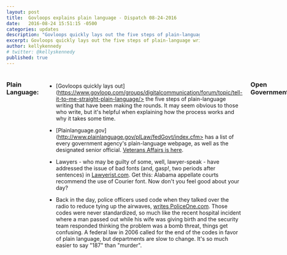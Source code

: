 ```yaml
---
layout: post
title:  Govloops explains plain language - Dispatch 08-24-2016
date:   2016-08-24 15:51:15 -0500
categories: updates
description: "Govloops quickly lays out the five steps of plain-language writing and why you should care."
excerpt: Govloops quickly lays out the five steps of plain-language writing that have been making the rounds..
author: kellykennedy
# twitter: @kellyskennedy
published: true
---
```

<div class="row">
<div class="small-12 medium-11 medium-centered columns" markdown="1">

### Plain Language:
- [Govloops quickly lays out](https://www.govloop.com/groups/digitalcommunication/forum/topic/tell-it-to-me-straight-plain-language/> the five steps of plain-language writing that have been making the rounds. It may seem obvious to those who write, but it's helpful when explaining how the process works and why it takes some time.

- [Plainlanguage.gov](http://www.plainlanguage.gov/plLaw/fedGovt/index.cfm>
has a list of every government agency's plain-language webpage, as well as
the designated senior official. [Veterans Affairs is here](http://www.va.gov/opa/Plain_Language.asp).

- Lawyers - who may be guilty of some, well, lawyer-speak - have addressed the
issue of bad fonts (and, gasp!, two periods after sentences) in
[Lawyerist.com](https://lawyerist.com/115103/hey-hey-ho-ho-19th-century-fonts-got-go/).
Get this: Alabama appellate courts recommend the use of Courier font. Now
don't you feel good about your day?

- Back in the day, police officers used code when they talked over the
radio to reduce tying up the airwaves, [writes PoliceOne.com](https://www.policeone.com/cad-pc/articles/212078006-Should-police-codes-be-phased-out-once-and-for-all/).
Those codes were never standardized, so much like the recent hospital
incident where a man passed out while his wife was giving birth and the
security team responded thinking the problem was a bomb threat, things get
confusing. A federal law in 2006 called for the end of the codes in favor
of plain language, but departments are slow to change. It's so much easier
to say "187" than "murder".

### Open Government:
-  The White House announced Monday that it was implementing a policy to make code written by the federal government open-source, [reports The Christian Science Monitor](http://www.csmonitor.com/Technology/2016/0809/White-House-open-source-software-policy-goes-live). This will allow agencies to collaborate and reuse programs, as well as making software the government develops useful to the public.

-  After the White House announced an initiative to use open code for its software, the [Electronic Frontier Foundation](https://www.eff.org/deeplinks/2016/08/white-house-source-code-policy-should-go-further) writes that the proposal was significantly watered-down.

 
### Plain Language:
-  [Govloops quickly lays out](https://www.govloop.com/groups/digitalcommunication/forum/topic/tell-it-to-me-straight-plain-language/) the five steps of plain-language writing that have been making the rounds. It may seem obvious to those who write, but it’s helpful when explaining how the process works and why it takes some time.

-  [The National Institutes of Health seeks to help health professionals](https://www.nih.gov/institutes-nih/nih-office-director/office-communications-public-liaison/clear-communication/science-health-public-trust/clearing-path-understanding) write their messages in a way their patients actually understand, which could potentially save thousands of lives, as well as millions of dollars. One recommendation? “Use everyday words.”

-  [Quote.com looked at public figures through the ages and found](https://quote.com/blog/smartest-speeches-analyzing-the-grade-level-of-leaders-public-comments/), for the most part, they use plain language—and it’s important because, they write, one-quarter of Americans read below a fifth-grade level. Interestingly, Clarence Thomas speaks at tenth-grade reading level, while Bill Gates speaks at a seventh-grade level.

Tech Contracts:
-  NASA is soliciting contract writers to write web stories, presentations and speeches, develop content for government documents, write press releases and create brochures, [according to FBO.gov](https://www.fbo.gov/index?s=opportunity&mode=form&tab=core&id=6c36c57398359f94da3bd27ab0ea789a).

 
### Tech politics:
-  [The Conversation looks at](http://theconversation.com/can-big-data-studies-know-your-thoughts-and-predict-who-will-win-an-election-63110) whether big data can analyze the Internet to determine whom we’re going to vote for in the fall. But the article also touches on why data scientists will be in such huge demand in the future.

### Geek Love:
-  Here in DC, we’ve all avoided Poke-minded tourists chasing creatures on busy sidewalks, but Pokemon offers an easy-to-understand example of “augmented reality,” [reports Government Technology](http://www.govtech.com/computing/What-Is-Augmented-Reality.html). Some governments are using similar technology to create text overlays for monuments and bird-identification information in parks.

### Vet Love:
-  As Veterans Affairs works to find a replacement for its outdated VistA electronic health record system,

-  Docs are seeing a connection between posttraumatic stress symptoms that don’t respond to treatment and the possibility of a mefloquine overdose, [reports Military Times](http://www.militarytimes.com/story/military/2016/08/11/malaria-drug-causes-permanent-brain-damage-case-study/88528568/?utm_source=Sailthru&utm_medium=email&utm_campaign=Mil%20EBB%208.12.16&utm_term=Editorial%20-%20Military%20-%20Early%20Bird%20Brief).

-  The Pentagon is one step closer to extending online commissary benefits to Vets, [reports Military Times](http://www.militarytimes.com/story/military/benefits/2016/08/15/pentagon-closer-extending-generous-new-benefit-millions-veterans/88775046/?utm_source=Sailthru&utm_medium=email&utm_campaign=Military+EBB+8-16-15&utm_term=Editorial+-+Military+-+Early+Bird+Brief).

### What we’re reading:
-  Businesses lose $650 million to “multitasking” every year, [writes the author of Massive Life Success](https://medium.com/art-of-practicality/how-to-quit-your-multitasking-addiction-2d2edf740649#.etj4m2sp3). He has a few questions to help determine if you  are addicted to multitasking, including, “Do you reach for your phone every five minutes?” and “Do you ever find it hard to focus on one thing?” Eep.
